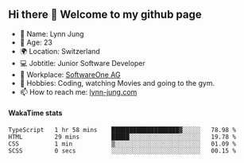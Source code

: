 ## Hi there 👋 Welcome to my github page

- 🧑 Name: Lynn Jung
- 🔞 Age: 23
- 🌍 Location: Switzerland
- 💻 Jobtitle: Junior Software Developer
- 🏢 Workplace: [SoftwareOne AG](https://www.softwareone.com/)
- 💪 Hobbies: Coding, watching Movies and going to the gym.
- 📫 How to reach me: [lynn-jung.com](https://lynn-jung.com/)

#### WakaTime stats
<!--START_SECTION:waka-->

```text
TypeScript   1 hr 58 mins    ███████████████████▓░░░░░   78.98 %
HTML         29 mins         █████░░░░░░░░░░░░░░░░░░░░   19.78 %
CSS          1 min           ▒░░░░░░░░░░░░░░░░░░░░░░░░   01.09 %
SCSS         0 secs          ░░░░░░░░░░░░░░░░░░░░░░░░░   00.15 %
```

<!--END_SECTION:waka-->

[^1]: https://github.com/jstrieb/github-stats
